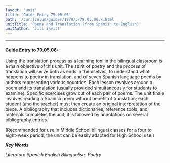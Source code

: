 ```yaml
---
layout: 'unit'
title: 'Guide Entry 79.05.06'
path: '/curriculum/guides/1979/5/79.05.06.x.html'
unitTitle: 'Poems and Translation (from Spanish to English)'
unitAuthor: 'Jill Savitt'
---
```


<body>
<hr/>
 <h4>
  Guide Entry to 79.05.06:
 </h4>
 Using the translation process as a learning tool in the bilingual classroom is a main objective of this unit.  The spirit of poetry and the process of translation will serve both as ends in themselves, to understand what happens to poetry in translation, and of seven Spanish language poems by authors representing various countries.  Each lesson revolves around a poem and its translation (usually provided simultaneously for students to examine).  Specific exercises grow out of each pair of poems.  The unit finale involves reading a Spanish poem without benefit of translation; each student (and the teacher) must then create an original interpretation of the piece.  A bibliography that includes dictionaries, reference tools, and materials completes the unit; it is followed by annotations on several bibliography entries.
 <p>
  (Recommended for use in Middle School bilingual classes for a four to eight-week period; the unit can be easily adapted for High School use.)
 </p>
<p>
  <b>
   <i>
    Key Words
   </i>
  </b>
  <br/>
 </p>
 <p>
  <i>
   Literature Spanish English Bilingualism Poetry
  </i>
 </p>

</body>

